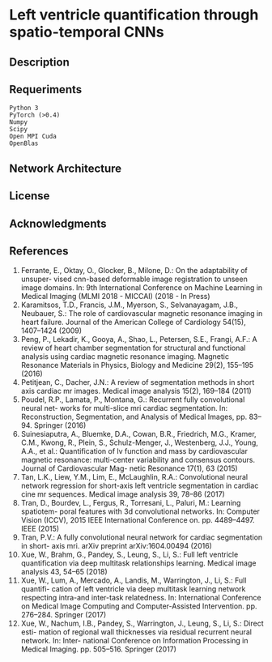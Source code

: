# Left ventricle quantification through spatio-temporal CNNs

## Description

## Requeriments

```
Python 3
PyTorch (>0.4)
Numpy
Scipy
Open MPI Cuda
OpenBlas
```

## Network Architecture

## License

## Acknowledgments

## References

1. Ferrante, E., Oktay, O., Glocker, B., Milone, D.: On the adaptability of unsuper- vised cnn-based deformable image registration to unseen image domains. In: 9th International Conference on Machine Learning in Medical Imaging (MLMI 2018 - MICCAI) (2018 - In Press)
2. Karamitsos, T.D., Francis, J.M., Myerson, S., Selvanayagam, J.B., Neubauer, S.: The role of cardiovascular magnetic resonance imaging in heart failure. Journal of the American College of Cardiology 54(15), 1407–1424 (2009)
3. Peng, P., Lekadir, K., Gooya, A., Shao, L., Petersen, S.E., Frangi, A.F.: A review of heart chamber segmentation for structural and functional analysis using cardiac magnetic resonance imaging. Magnetic Resonance Materials in Physics, Biology and Medicine 29(2), 155–195 (2016)
4. Petitjean, C., Dacher, J.N.: A review of segmentation methods in short axis cardiac mr images. Medical image analysis 15(2), 169–184 (2011)
5. Poudel, R.P., Lamata, P., Montana, G.: Recurrent fully convolutional neural net- works for multi-slice mri cardiac segmentation. In: Reconstruction, Segmentation, and Analysis of Medical Images, pp. 83–94. Springer (2016)
6. Suinesiaputra, A., Bluemke, D.A., Cowan, B.R., Friedrich, M.G., Kramer, C.M., Kwong, R., Plein, S., Schulz-Menger, J., Westenberg, J.J., Young, A.A., et al.: Quantification of lv function and mass by cardiovascular magnetic resonance: multi-center variability and consensus contours. Journal of Cardiovascular Mag- netic Resonance 17(1), 63 (2015)
7. Tan, L.K., Liew, Y.M., Lim, E., McLaughlin, R.A.: Convolutional neural network regression for short-axis left ventricle segmentation in cardiac cine mr sequences. Medical image analysis 39, 78–86 (2017)
8. Tran, D., Bourdev, L., Fergus, R., Torresani, L., Paluri, M.: Learning spatiotem- poral features with 3d convolutional networks. In: Computer Vision (ICCV), 2015 IEEE International Conference on. pp. 4489–4497. IEEE (2015)
9. Tran, P.V.: A fully convolutional neural network for cardiac segmentation in short- axis mri. arXiv preprint arXiv:1604.00494 (2016)
10. Xue, W., Brahm, G., Pandey, S., Leung, S., Li, S.: Full left ventricle quantification via deep multitask relationships learning. Medical image analysis 43, 54–65 (2018)
11. Xue, W., Lum, A., Mercado, A., Landis, M., Warrington, J., Li, S.: Full quantifi- cation of left ventricle via deep multitask learning network respecting intra-and inter-task relatedness. In: International Conference on Medical Image Computing
and Computer-Assisted Intervention. pp. 276–284. Springer (2017)
12. Xue, W., Nachum, I.B., Pandey, S., Warrington, J., Leung, S., Li, S.: Direct esti- mation of regional wall thicknesses via residual recurrent neural network. In: Inter- national Conference on Information Processing in Medical Imaging. pp. 505–516.
Springer (2017)

